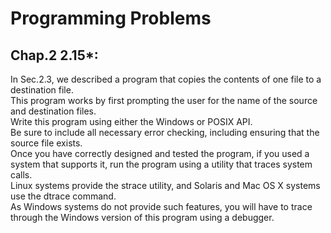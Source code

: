 Programming Problems<br>
====
Chap.2 2.15*:<br>
------
In Sec.2.3, we described a program that copies the contents of one file to a destination file.<br>
This program works by first prompting the user for the name of the source and destination files.<br>
Write this program using either the Windows or POSIX API.<br>
Be sure to include all necessary error checking, including ensuring that the source file exists.<br>
Once you have correctly designed and tested the program, if you used a system that supports it, run the program using a utility that traces system calls.<br>
Linux systems provide the strace utility, and Solaris and Mac OS X systems use the dtrace command.<br>
As Windows systems do not provide such features, you will have to trace through the Windows version of this program using a debugger.